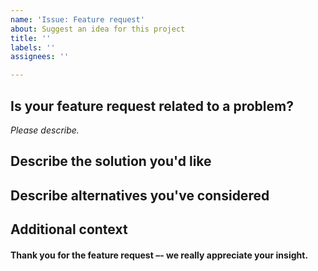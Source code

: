 ```yaml
---
name: 'Issue: Feature request'
about: Suggest an idea for this project
title: ''
labels: ''
assignees: ''

---
```


## Is your feature request related to a problem?

*Please describe.*

## Describe the solution you'd like



## Describe alternatives you've considered



## Additional context



#### Thank you for the feature request –- we really appreciate your insight.

